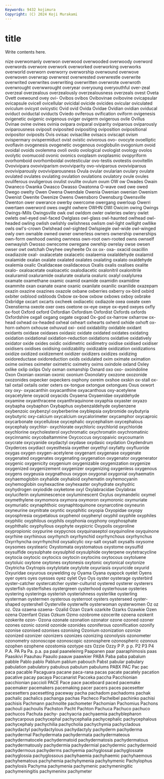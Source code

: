 ```yaml
---
Keywords: 9432 kojimura
Copyright: (C) 2024 Koji Murakami
---
```


# title

Write contents here.



nize overwomanly
overwon overwood overwooded overwoody overword overwords overwore overwork overworked overworking
overworks overworld overworn overworry overworship overwound overwove overwoven overwrap overwrest
overwrested overwrestle overwrite overwrited overwrites overwriting overwritten overwrote overwroth overwrought
overwwrought overyear overyoung overyouthful over-zeal overzeal overzealous overzealously overzealousness overzeals
ovest Oveta Ovett ovewound ovey ovi- Ovibos ovibos Ovibovinae ovibovine
ovicapsular ovicapsule ovicell ovicellular ovicidal ovicide ovicides ovicular oviculated oviculum
ovicyst ovicystic Ovid ovid Ovida Ovidae Ovidian ovidian oviducal oviduct
oviductal oviducts Oviedo oviferous ovification oviform ovigenesis ovigenetic ovigenic ovigenous
oviger ovigerm ovigerous ovile Ovillus Ovinae ovine ovines ovinia ovipara
oviparal oviparity oviparous oviparously oviparousness oviposit oviposited ovipositing oviposition ovipositional
ovipositor oviposits Ovis ovisac ovisaclike ovisacs oviscapt ovism ovispermary ovispermiduct
ovist ovistic ovivorous ovo- ovocyte ovoelliptic ovoflavin ovogenesis ovogenetic ovogenous
ovoglobulin ovogonium ovoid ovoidal ovoids ovolemma ovoli ovolo ovological ovologist
ovology ovolos ovolytic ovomucoid ovonic ovonics ovoplasm ovoplasmic ovopyriform ovorhomboid
ovorhomboidal ovotesticular ovo-testis ovotestis ovovitellin Ovovivipara ovoviviparism ovoviviparity ovo-viviparous ovoviviparous
ovoviviparously ovoviviparousness Ovula ovular ovularian ovulary ovulate ovulated ovulates ovulating
ovulation ovulations ovulatory ovule ovules ovuliferous ovuligerous ovulist ovulite ovulum
ovum OW ow Owades Owain Owaneco Owanka Owasco Owasso Owatonna
O-wave owd owe owed Owego owelty Owen Owena Owendale Owenia
Owenian owenian Owenism Owenist Owenite Owenize Owens Owensboro Owensburg Owensville
Owenton ower owerance owerby owercome owergang owerloup Owerri owertaen owerword
owes owght owhere OWHN OWI Owicim owing Owings Owings-Mills Owingsville
owk owl owldom owler owleries owlery owlet owlets owl-eyed owl-faced
Owlglass owl-glass owl-haunted owlhead owl-headed owling owlish owlishly owlishness owlism
owl-light owllight owllike owls owl's-crown Owlshead owl-sighted Owlspiegle owl-wide owl-winged
owly own ownable owned owner ownerless owners ownership ownerships own-form
ownhood owning ownness own-root own-rooted owns ownself ownwayish Owosso owrecome
owregane owrehip owrelay owse owsen owser owt owtchah Owyhee owyheeite
Ox ox ox- oxa- oxacid oxacillin oxadiazole oxal- oxalacetate oxalacetic
oxalaemia oxalaldehyde oxalamid oxalamide oxalan oxalate oxalated oxalates oxalating oxalato
oxaldehyde oxalemia oxalic Oxalidaceae oxalidaceous Oxalis oxalis oxalises oxalite oxalo-
oxaloacetate oxaloacetic oxalodiacetic oxalonitril oxalonitrile oxaluramid oxaluramide oxalurate oxaluria oxaluric
oxalyl oxalylurea oxamate oxamethane oxamic oxamid oxamide oxamidin oxamidine oxammite
oxan oxanate oxane oxanic oxanilate oxanilic oxanilide oxazepam oxazin oxazine
oxazines oxazole oxbane oxberries oxberry ox-bird oxbird oxbiter oxblood oxbloods
Oxbow ox-bow oxbow oxbows oxboy oxbrake Oxbridge oxcart oxcarts oxcheek
oxdiacetic oxdiazole oxea oxeate oxen Oxenstierna oxeote oxer oxes oxetone
ox-eye oxeye ox-eyed oxeyes oxfly ox-foot Oxford oxford Oxfordian Oxfordism
Oxfordist Oxfords oxfords Oxfordshire oxgall oxgang oxgate oxgoad Ox-god ox-harrow
oxharrow ox-head oxhead ox-headed oxheal oxheart oxhearts oxherd oxhide oxhoft
ox-horn oxhorn oxhouse oxhuvud oxi- oxid oxidability oxidable oxidant oxidants
oxidase oxidases oxidasic oxidate oxidated oxidates oxidating oxidation oxidational oxidation-reduction
oxidations oxidative oxidatively oxidator oxide oxides oxidic oxidimetric oxidimetry oxidise
oxidised oxidiser oxidisers oxidises oxidising oxidizability oxidizable oxidization oxidizations oxidize
oxidized oxidizement oxidizer oxidizers oxidizes oxidizing oxidoreductase oxidoreduction oxids oxidulated
oxim oximate oximation oxime oximes oximeter oximetric oximetry oxims oxindole
oxland Oxley oxlike oxlip oxlips Oxly oxman oxmanship Oxnard oxo
oxo- oxoindoline Oxon Oxonian oxonian oxonic oxonium Oxonolatry oxozone oxozonide
oxozonides oxpecker oxpeckers oxphony oxreim oxshoe oxskin ox-stall ox-tail oxtail
oxtails oxter oxters ox-tongue oxtongue oxtongues Oxus oxwort oxy oxy-
oxyacanthin oxyacanthine oxyacanthous oxy-acetylene oxyacetylene oxyacid oxyacids Oxyaena Oxyaenidae oxyaldehyde
oxyamine oxyanthracene oxyanthraquinone oxyaphia oxyaster oxyazo oxybapha oxybaphon Oxybaphus oxybenzaldehyde
oxybenzene oxybenzoic oxybenzyl oxyberberine oxyblepsia oxybromide oxybutyria oxybutyric oxy-calcium oxycalcium
oxycalorimeter oxycamphor oxycaproic oxycarbonate oxycellulose oxycephalic oxycephalism oxycephalous oxycephaly oxychlor-
oxychlorate oxychloric oxychlorid oxychloride oxychlorine oxycholesterol oxychromatic oxychromatin oxychromatinic oxycinnamic
oxycobaltammine Oxycoccus oxycopaivic oxycoumarin oxycrate oxycyanide oxydactyl oxydase oxydasic oxydation
Oxydendrum Oxyderces oxydiact oxyesthesia oxyether oxyethyl oxyfatty oxyfluoride oxygas oxygen
oxygen-acetylene oxygenant oxygenase oxygenate oxygenated oxygenates oxygenating oxygenation oxygenator oxygenerator
oxygenic oxygenicity oxygenium oxygenizable oxygenization oxygenize oxygenized oxygenizement oxygenizer oxygenizing
oxygenless oxygenous oxygens oxygeusia oxygnathous oxygon oxygonal oxygonial oxyhaematin oxyhaemoglobin
oxyhalide oxyhaloid oxyhematin oxyhemocyanin oxyhemoglobin oxyhexactine oxyhexaster oxyhydrate oxyhydric oxyhydrogen
oxyiodide oxyketone oxyl Oxylabracidae Oxylabrax oxyluciferin oxyluminescence oxyluminescent Oxylus oxymandelic
oxymel oxymethylene oxymomora oxymora oxymoron oxymoronic oxymuriate oxymuriatic oxynaphthoic oxynaphtoquinone
oxynarcotine oxyneurin oxyneurine oxynitrate oxyntic oxyophitic oxyopia Oxyopidae oxyopy oxyosphresia
oxypetalous oxyphenol oxyphenyl oxyphil oxyphile oxyphiles oxyphilic oxyphilous oxyphils oxyphonia
oxyphony oxyphosphate oxyphthalic oxyphyllous oxyphyte oxypicric Oxypolis oxyproline oxypropionic oxypurine
oxypycnos oxyquinaseptol oxyquinoline oxyquinone oxyrhine oxyrhinous oxyrhynch oxyrhynchid oxyrhynchous oxyrhynchus
Oxyrrhyncha oxyrrhynchid oxysalicylic oxy-salt oxysalt oxysalts oxysome oxysomes oxystearic Oxystomata
oxystomatous oxystome oxysulfid oxysulfide oxysulphate oxysulphid oxysulphide oxyterpene oxytetracycline oxytocia
oxytocic oxytocics oxytocin oxytocins oxytocous oxytoluene oxytoluic oxytone oxytones oxytonesis
oxytonic oxytonical oxytonize Oxytricha Oxytropis oxytylotate oxytylote oxyuriasis oxyuricide oxyurid
Oxyuridae oxyurous oxywelding oy Oyama Oyana oyapock oyelet Oyens oyer
oyers oyes oyesses oyez oylet Oyo Oys oyster oysterage oysterbird
oyster-catcher oystercatcher oyster-culturist oystered oysterer oysterers oysterfish oysterfishes oystergreen oysterhood
oysterhouse oysteries oystering oysterings oysterish oysterishness oysterlike oysterling oysterman oystermen
oysterous oysterroot oysters oysterseed oyster-shaped oystershell Oysterville oysterwife oysterwoman oysterwomen
Oz oz oz. Oza ozaena ozaena- Ozalid Ozan Ozark ozarkite
Ozarks Ozawkie Ozen ozena Ozenfant Ozias Ozkum Ozmo ozobrome ozocerite
ozoena ozokerit ozokerite ozon- Ozona ozonate ozonation ozonator ozone ozoned
ozoner ozones ozonic ozonid ozonide ozonides ozoniferous ozonification ozonify ozonise
ozonised ozonises ozonising Ozonium ozonization ozonize ozonized ozonizer ozonizers ozonizes
ozonizing ozonolysis ozonometer ozonometry ozonoscope ozonoscopic ozonosphere ozonospheric ozonous ozophen
ozophene ozostomia ozotype ozs Ozzie Ozzy P P. p p.
P2 P3 P4 P.A. PA Pa Pa. p.a. pa paal
paaneleinrg Paapanen paar paaraphimosis paas Paasikivi Paauhau Paauilo paauw paawkier
PABA Paba paba pabalum pabble Pablo pablo Pablum pablum pabouch
Pabst pabular pabulary pabulation pabulatory pabulous pabulum pabulums PABX PAC
Pac pac paca pacable Pacaguara pacane paca-rana pacas pacate pacately
pacation pacative pacay pacaya Paccanarist Pacceka paccha Pacchionian pacchionian paccioli
PACE Pace pace paceboard paced pacemake pacemaker pacemakers pacemaking pacer
pacers paces pacesetter pacesetters pacesetting paceway pacha pachadom pachadoms pachak
pachalic pachalics pachanga pachas Pacheco Pachelbel pachinko pachisi pachisis Pachmann
pachnolite pachometer Pachomian Pachomius Pachons pachouli pachoulis Pachston Pacht Pachton
Pachuca Pachuco pachuco pachucos Pachuta pachy- pachyacria pachyaemia pachyblepharon pachycarpous
pachycephal pachycephalia pachycephalic pachycephalous pachycephaly pachychilia pachycholia pachychymia pachycladous pachydactyl
pachydactylous pachydactyly pachyderm pachyderma pachydermal Pachydermata pachydermata pachydermateous pachydermatocele pachydermatoid
pachydermatosis pachydermatous pachydermatously pachydermia pachydermial pachydermic pachydermoid pachydermous pachyderms pachyemia
pachyglossal pachyglossate pachyglossia pachyglossous pachyhaemia pachyhaemic pachyhaemous pachyhematous pachyhemia pachyhymenia
pachyhymenic Pachylophus pachylosis Pachyma pachymenia pachymenic pachymeningitic pachymeningitis pachymeninx pachymeter
